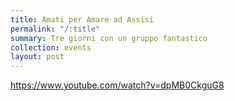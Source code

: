```yaml
---
title: Amati per Amare ad Assisi
permalink: "/:title"
summary: Tre giorni con un gruppo fantastico
collection: events
layout: post
---
```


[https://www.youtube.com/watch?v=dpMB0CkguG8 ](http://https://www.youtube.com/watch?v=dpMB0CkguG8)